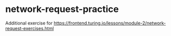 # network-request-practice
Additional exercise for https://frontend.turing.io/lessons/module-2/network-request-exercises.html
